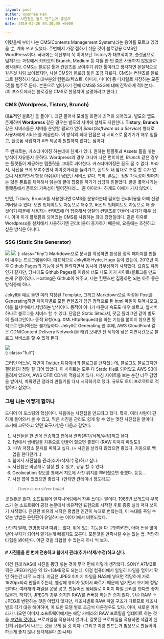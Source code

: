 ```yaml
---
layout: post
author: Ryunhee Han
title: 사진첩은 뭘로 만드는게 좋을까
date: 2019-02-26 04:30:00 +0000

---
```

어렸을때 부터 나는 CMS(Contents Management System)라는 용어를 모르고 있었을 뿐, 계속 쓰고 있었다. 주변에서 가장 접하기 쉬운 것이 블로깅용 CMS인 WordPress이다. 국내에는 예전부터 쭉 이어오던 Tistory가 대표적이고, 플랫폼으로 넓혀가는 과정에서 카카오의 Brunch, Medium 등 다들 한 번 쯤은 사용하지 않았을까 생각된다. CMS는 블로깅 툴과 컨텐츠를 보여주기 위한 툴이라고 생각하면 본질적으로 같은것 처럼 보이겠지만, 사실 CMS와 블로깅 툴은 조금 다르다. CMS는 컨텐츠를 블로그로 한정하지 않고 대부분의 컨텐츠(텍스트, 이미지, 미디어 등 디지털로 저장하는 모든 것)를 범주로 둔다. 본론으로 넘어가기 전에 CMS와 SSG에 대해 간략하게 적어본다. (이 포스트에서는 블로깅용 CMS로 한정지어 설명하려고 한다.)

### CMS (Wordpress, Tistory, Brunch)

대표적인 블로깅 툴 들이다. 최근 들어서 모바일 화면에 최적화 되어있고, 별도의 앱도 존재하며 **Wordpress** 같은 경우는 별도의 서버에 설치도 지원한다. **Tistory**, **Brunch**같은 서비스들은 서버를 운영할 필요가 없이 _Saas(Software as a Service_) 형태로 사용자에게 서비스를 제공한다. 이 방식의 최대 단점은 타 서비스로 옮기기가 매우 힘들고, 플랫폼 사업자가 API 제공이 원할하지 않다는 점이다.

두 번째로는, 커스터마이징 하는데에 한계가 있다. 원하는 템플릿과 Assets 들을 넣는 방식이 자유롭지 못하다. Wordpress의 경우 그나마 나은 편이지만, _Brunch_ 같은 경우는 플랫폼이 제공하는 템플릿을 그대로 써야한다. 커스터마이징은 꿈도 꿀 수 없다. 따라서, 사진을 크게 보여주면서 이야깃거리를 늘려가고, 폰트도 내 맘대로 조절 할 수가 없으니 사용하면서 항상 아쉬움이 남았던 서비스 같다. 특히, 폰트는 정말 가독성이 떨어지는 얇은 폰트를 채택해서 읽는데 글에 집중을 하기가 상당히 힘들었다. 글을 풀어나가는 플랫폼에서 폰트의 가독성이 떨어진다라.... 좀 아이러니 하게도 이해가 가지 않았다.

반면, Tistory, Brunch를 사용한다면 CMS를 운용하는데 필요한 관리비용을 아예 신경 꺼버릴 수 있다. 보안 업데이트도 자동으로 해주고, 버전의 업데이트도 자동으로 해 줄 것이기 때문에 사용자는 컨텐츠에 더 집중해서 양질의 컨텐츠를 만들어 내기가 매우 쉽다. 아마 이게 플랫폼화 되어있는 CMS를 사용하는 최대 장점일테다. 같은 이유로 Wordpress를 설치해서 사용하기엔 관리비용이 증가하기 때문에, 요즘에는 추천하고 싶은 방식은 아니다.

### SSG (Static Site Generator)

![](https://jekyllrb.com/img/logo-2x.png)
![](https://d33wubrfki0l68.cloudfront.net/30790d6888bd8af863fb2b5c33a7f337cdbda243/4e867/images/hugo-logo-wide.svg)
{: class="tiny"}
Markdown으로 문서를 작성하면 완성된 정적 페이지를 만들어 내주는 프로그램들이다. 대표적으로 Jekyll과 Hyde, Hugo 등이 있는데, 2012년 이후 Github Pages의 기능이 널리 알려지면서 동시에 급부상하기 시작했다. 요즘도 유행인거 같지만, 당시에도 Github Pages를 이용해 너도 나도 자기 사이트/블로그를 만드는게 유행이였다. Hosting은 Github이 해주고, 나는 컨텐츠만 집중하면 되는 아주 좋은 방식중에 하나.

Jekyll을 예로 들면 미리 지정된 Template, 그리고 Markdown으로 작성된 Post를 Generating하면 페이지별로 모든 컨텐츠가 담긴 정적으로 된 html 파일이 튀어나오고, 이를 웹서버에서 서빙하는 방식이다. 동적이 아니기 때문에 속도도 매우 빠르고, 웹서버 하나로 블로그를 서비스 할 수 있다. 단점은 Static Site라서, 댓글 플러그인 같이 별도의 플러그인이나 동적 요청(e.g. XMLHttpRequest)을 하는 기능을 붙이지 않으면 동적으로 인터랙션은 불가능하다. Jekyll로 Generating 한 후에, AWS CloudFront 같은 CDN(Content Delivery Network)을 태워 보내면 전 세계에 낮은 지연시간으로 블로그 서비스를 할 수 있게 된다.

![](https://farm8.staticflickr.com/7850/47198855342_2150f53a36_o.jpg)  
{: class="full"}

그러던 어느날, 지인이 [Twitter 디자이너](http://paulstamatiou.com)의 블로그를 던져줬는데, 블로그도 블로그지만 갤러리가 정말 잘 되어 있었다. 이 사이트는 모두 다 Static file로 되어있고 AWS S3에 올려져 있으며, AWS CF로 CDN이 적용되어 있다. 마침 사이트를 보는 순간 너무 감명을 받아서, 미뤄왔던 갤러리 만들기를 다시 시작하기로 했다. 규모도 토이 프로젝트로 적합하다 싶었다.

### 그럼 나는 어떻게 할까나

드디어 이 포스팅의 핵심이다. 처음에는 사진첩을 만드려고 했다. 특히, 여러 사람이 편하게 들어와서 볼 수 있고, 찍은 사진을 관리도 쉽게 할 수 있는 멋진 사진첩을 말이다. 초기에 고민하고 있던 요구사항은 다음과 같았다.

1. 사진들을 한 번에 전송하고 웹에서 관리(추가/삭제/수정)하고 싶다.
2. 1번에서 썸네일을 자동으로 만들어 줬으면 좋겠다 (RAW 이미지 파일도!)
3. H/W 저장소 문제를 피하고 싶다. (= 사진을 날리지 않았으면 좋겠다. 자동으로 백업을 한다던가..)
4. 웹에서 사진첩을 관리(추가/삭제/수정)하고 싶다.
5. 사진첩은 비공개로 설정 할 수 있고, 공유 할 수 있다.
6. Geolocation 정보를 통해서 지도에 사진 위치를 뿌려줬으면 좋겠다. 등등...
7. 사진 앱이 있었으면 좋겠다. (안되면 컨테이너 정도라도)

> _There is no silver bullet._

_은탄환은 없다._ 소프트웨어 엔지니어링에서 자주 쓰이는 말이다. 1986년 브레드릭 부룩스가 쓴 소프트웨어 공학 논문에서 비유적인 표현으로 시작한 후로 종종 널리 퍼져 쓰이기 시작했다. 은탄환 비유의 시작은 평범한 인간이 늑대로 변했는데, 이 늑대를 죽일 수 있는 방법은 은탄환이 유일하다는 이야기에서 비롯되었다.

간단히 말해, 만병통치약 따위는 없다. 위에 있는 기능을 다 구현하려면, 아마 돈을 많이 벌어 부자가 되어서 맡기는게 빠를지도 모른다. 모든것을 만족시킬 수는 없는 법. 적당히 타협을 봐야한다. 어떤 것을 타협할 수 있는지 하나 씩 보자.

#### # 사진들을 한 번에 전송하고 웹에서 관리(추가/삭제/수정)하고 싶다.

이건 원래 NAS에 사진을 몽땅 넣는 것이 무척 편해 이렇게 생각했다. SONY A7M2로 찍은 JPEG파일은 약 12\~13MB정도 되는데, 이걸 컴퓨터에서 일일히 파일을 열어서 확인 하는건 너무 느리다. 지금은 JPEG 이미지 파일을 NAS에 넣으면 적당하게 가로 1920px짜리 만들어주는데, 웹상에 뷰어가 있어서 빠르기 때문에 넘기면서 보기에 정말 편하다. 여러개의 파일을 몽땅 넣고, 만들어진 썸네일로 이미지 파일 관리를 한다면 좋지 않을까. 하지만, JPEG의 경우 쉽지만 RAW를 컨버팅 하는건 쉽지 않다. 단순 RAW -> JPEG로 변환하는 것은 어렵지 않지만, 제조사별로 RAW 파일 구조가 다르므로 제조사별로 각기 대응 해야하며, 이 또한 모델 별로 조금씩 다른경우도 있다. 아마, 새로운 카메라가 나오면 이미지 소프트웨어에서는 해당 카메라의 RAW 프로필을 업데이트 하는 것을 [보았을 것이다.](https://camerajabber.com/adobe-updates-camera-raw-lightroom-classic/) 프로파일을 적용하지 않거나, 잘못된 프로파일을 적용하면 색감이 완전히 뒤틀려서 나오는 것을 보게 될 것 이다. (그리고 이왕 만드는거 범용으로 만들어야 하는게 좋지 않나 생각해본다 ~~또 시작)~~